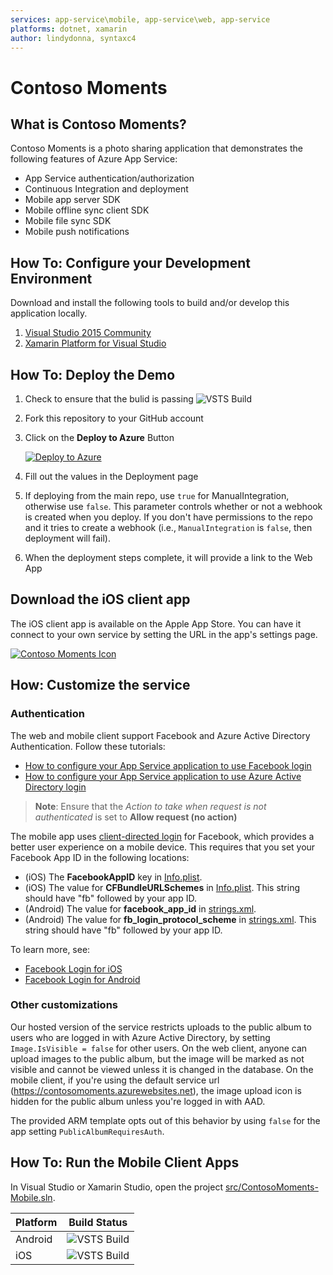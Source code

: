 ```yaml
---
services: app-service\mobile, app-service\web, app-service
platforms: dotnet, xamarin
author: lindydonna, syntaxc4
---
```


# Contoso Moments

## What is Contoso Moments?

Contoso Moments is a photo sharing application that demonstrates the following features of Azure App Service:

- App Service authentication/authorization
- Continuous Integration and deployment
- Mobile app server SDK
- Mobile offline sync client SDK
- Mobile file sync SDK
- Mobile push notifications

## How To: Configure your Development Environment

Download and install the following tools to build and/or develop this application locally.

1. [Visual Studio 2015 Community](https://go.microsoft.com/fwlink/?LinkId=691978&clcid=0x409)
1. [Xamarin Platform for Visual Studio](https://xamarin.com/platform)

## How To: Deploy the Demo

1. Check to ensure that the bulid is passing 
    ![VSTS Build](https://img.shields.io/vso/build/cfowler/6a1734d8-b06d-4591-8240-ef2ce88d8250/1.svg?style=flat-square)
1. Fork this repository to your GitHub account 
1. Click on the **Deploy to Azure** Button

    [![Deploy to Azure](http://azuredeploy.net/deploybutton.png)](https://portal.azure.com/#create/Microsoft.Template/uri/https%3A%2F%2Fraw.githubusercontent.com%2Fnzthiago%2FContosoMoments%2Fmaster%2Fazuredeploy.json)

1. Fill out the values in the Deployment page

1. If deploying from the main repo, use `true` for ManualIntegration, otherwise use `false`. This parameter controls whether or not a webhook is created when you deploy. If you don't have permissions to the repo and it tries to create a webhook (i.e., `ManualIntegration` is `false`, then deployment will fail). 

1. When the deployment steps complete, it will provide a link to the Web App

## Download the iOS client app

The iOS client app is available on the Apple App Store. You can have it connect to your own service by setting the URL in the app's settings page.

[![Contoso Moments Icon](appicon-small.png)](https://itunes.apple.com/us/app/contoso-moments/id1118186646?ls=1&mt=8)

## How: Customize the service

### Authentication 
The web and mobile client support Facebook and Azure Active Directory Authentication. Follow these tutorials:

- [How to configure your App Service application to use Facebook login](https://azure.microsoft.com/en-us/documentation/articles/app-service-mobile-how-to-configure-facebook-authentication/)
- [How to configure your App Service application to use Azure Active Directory login](https://azure.microsoft.com/en-us/documentation/articles/app-service-mobile-how-to-configure-active-directory-authentication/)

> **Note**: Ensure that the *Action to take when request is not authenticated* is set to **Allow request (no action)**

The mobile app uses [client-directed login](https://azure.microsoft.com/en-us/documentation/articles/app-service-authentication-overview/#mobile-authentication-with-a-provider-sdk) for Facebook, which provides a better user experience on a mobile device. This requires that you set your Facebook App ID in the following locations:

- (iOS) The **FacebookAppID** key in [Info.plist](src/Mobile/ContosoMoments.iOS/Info.plist#L123).
- (iOS) The value for **CFBundleURLSchemes** in [Info.plist](src/Mobile/ContosoMoments.iOS/Info.plist#L118). This string should have "fb" followed by your app ID.
- (Android) The value for **facebook_app_id** in [strings.xml](src/Mobile/ContosoMoments.Droid/Resources/values/strings.xml#L4).
- (Android) The value for **fb_login_protocol_scheme** in [strings.xml](src/Mobile/ContosoMoments.Droid/Resources/values/strings.xml#L5). This string should have "fb" followed by your app ID.

To learn more, see:

- [Facebook Login for iOS](https://developers.facebook.com/docs/facebook-login/ios)
- [Facebook Login for Android](https://developers.facebook.com/docs/facebook-login/android)

### Other customizations

Our hosted version of the service restricts uploads to the public album to users who are logged in with Azure Active Directory, by setting `Image.IsVisible = false` for other users. On the web client, anyone can upload images to the public album, but the image will be marked as not visible and cannot be viewed unless it is changed in the database. On the mobile client, if you're using the default service url (https://contosomoments.azurewebsites.net), the image upload icon is hidden for the public album unless you're logged in with AAD. 

The provided ARM template opts out of this behavior by using `false` for the app setting `PublicAlbumRequiresAuth`.

## How To: Run the Mobile Client Apps

In Visual Studio or Xamarin Studio, open the project [src/ContosoMoments-Mobile.sln](src/ContosoMoments-Mobile.sln). 

| Platform  | Build Status |
|-----------|----------------------------------------------------------------------------------------------------------------------|
| Android   | ![VSTS Build](https://img.shields.io/vso/build/cfowler/6a1734d8-b06d-4591-8240-ef2ce88d8250/2.svg?style=flat-square) |
| iOS       | ![VSTS Build](https://img.shields.io/vso/build/cfowler/6a1734d8-b06d-4591-8240-ef2ce88d8250/3.svg?style=flat-square) |


